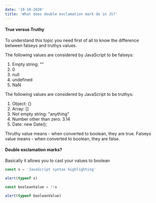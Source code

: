 ```yaml
---
date: '19-10-2020'
title: 'What does double exclamation mark do in JS?'
---
```


#### True versus Truthy

To understand this topic you need first of all to know the difference between falseys and truthys values.

The following values are considered by JavaScript to be falseys:

1. Empty string: ""
2. 0
3. null
4. undefined
5. NaN

The following values are considered by JavaScript to be truthys:

1. Object: {}
2. Array: []
3. Not empty string: "anything"
4. Number other than zero: 3.14
5. Date: new Date();

Thruthy value means - when converted to boolean, they are true.
Falseys value means - when converted to boolean, they are false.

#### Double exclamation marks?

Basically it allows you to cast your values to boolean

```javascript
const s = 'JavaScript syntax highlighting'

alert(typeof s)

const booleanValue = !!s

alert(typeof booleanValue)
```
